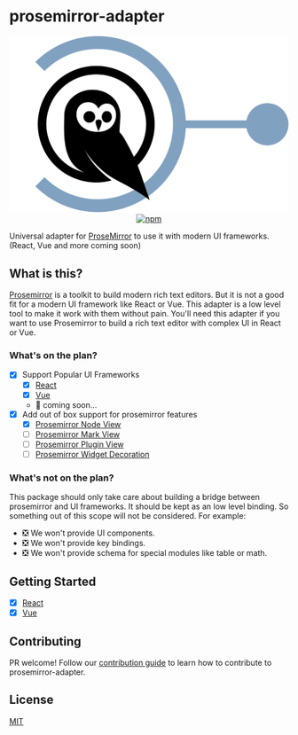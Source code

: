 # prosemirror-adapter

<p align="center">
    <img src="/assets/logo.svg?raw=true" width="600"/>
<br>
    <a href='https://www.npmjs.com/search?q=%40prosemirror-adapter'><img src='https://img.shields.io/npm/v/@prosemirror-adapter/core' alt='npm'></a>
</p>

Universal adapter for [ProseMirror](https://prosemirror.net/) to use it with modern UI frameworks. (React, Vue and more coming soon)

## What is this?

[Prosemirror](https://github.com/ProseMirror/prosemirror) is a toolkit to build modern rich text editors.  But it is not a good fit for a modern UI framework like React or Vue. This adapter is a low level tool to make it work with them without pain. You'll need this adapter if you want to use Prosemirror to build a rich text editor with complex UI in React or Vue.

### What's on the plan?

- [x] Support Popular UI Frameworks
  - [x] [React](https://reactjs.org/)
  - [x] [Vue](https://vuejs.org/)
  - 🚀 coming soon...
- [x] Add out of box support for prosemirror features
  - [x] [Prosemirror Node View](https://prosemirror.net/docs/ref/#view.NodeView)
  - [ ] [Prosemirror Mark View](https://prosemirror.net/docs/ref/#view.MarkViewConstructor)
  - [ ] [Prosemirror Plugin View](https://prosemirror.net/docs/ref/#state.PluginView)
  - [ ] [Prosemirror Widget Decoration](https://prosemirror.net/docs/ref/#view.Decoration%5Ewidget)

### What's not on the plan?

This package should only take care about building a bridge between prosemirror and UI frameworks. It should be kept as an low level binding.
So something out of this scope will not be considered. For example:

- ❎ We won't provide UI components.
- ❎ We won't provide key bindings.
- ❎ We won't provide schema for special modules like table or math.

## Getting Started

- [x] [React](/packages/react)
- [x] [Vue](/packages/vue)

## Contributing

PR welcome! Follow our [contribution guide](/CONTRIBUTING.md) to learn how to contribute to prosemirror-adapter.

## License

[MIT](/LICENSE)
